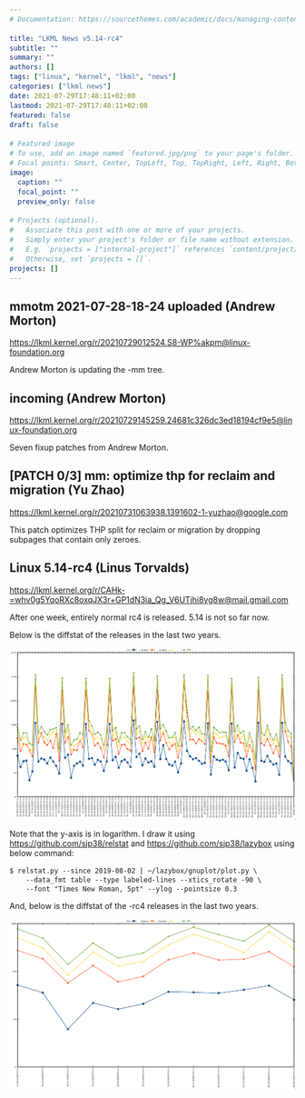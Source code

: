 ```yaml
---
# Documentation: https://sourcethemes.com/academic/docs/managing-content/

title: "LKML News v5.14-rc4"
subtitle: ""
summary: ""
authors: []
tags: ["linux", "kernel", "lkml", "news"]
categories: ["lkml news"]
date: 2021-07-29T17:48:11+02:00
lastmod: 2021-07-29T17:48:11+02:00
featured: false
draft: false

# Featured image
# To use, add an image named `featured.jpg/png` to your page's folder.
# Focal points: Smart, Center, TopLeft, Top, TopRight, Left, Right, BottomLeft, Bottom, BottomRight.
image:
  caption: ""
  focal_point: ""
  preview_only: false

# Projects (optional).
#   Associate this post with one or more of your projects.
#   Simply enter your project's folder or file name without extension.
#   E.g. `projects = ["internal-project"]` references `content/project/deep-learning/index.md`.
#   Otherwise, set `projects = []`.
projects: []
---
```



mmotm 2021-07-28-18-24 uploaded (Andrew Morton)
-----------------------------------------------

https://lkml.kernel.org/r/20210729012524.S8-WP%akpm@linux-foundation.org

Andrew Morton is updating the -mm tree.


incoming (Andrew Morton)
------------------------

https://lkml.kernel.org/r/20210729145259.24681c326dc3ed18194cf9e5@linux-foundation.org

Seven fixup patches from Andrew Morton.


[PATCH 0/3] mm: optimize thp for reclaim and migration (Yu Zhao)
----------------------------------------------------------------

https://lkml.kernel.org/r/20210731063938.1391602-1-yuzhao@google.com

This patch optimizes THP split for reclaim or migration by dropping subpages
that contain only zeroes.


Linux 5.14-rc4 (Linus Torvalds)
-------------------------------

https://lkml.kernel.org/r/CAHk-=whv0g5YqoRXc8oxqJX3r+GP1dN3ia_Qg_V6UTjhi8vg8w@mail.gmail.com

After one week, entirely normal rc4 is released.  5.14 is not so far now.

Below is the diffstat of the releases in the last two years.

![Kernel release stat](/img/kernel_release_stat/v5.3-rc4..v5.14-rc4.png)

Note that the y-axis is in logarithm.  I draw it using
https://github.com/sjp38/relstat and https://github.com/sjp38/lazybox using
below command:

    $ relstat.py --since 2019-08-02 | ~/lazybox/gnuplot/plot.py \
	    --data_fmt table --type labeled-lines --xtics_rotate -90 \
	    --font "Times New Roman, 5pt" --ylog --pointsize 0.3


And, below is the diffstat of the -rc4 releases in the last two years.

![rc2 release stat](/img/kernel_release_stat/v5.14-rc4-only.png)
